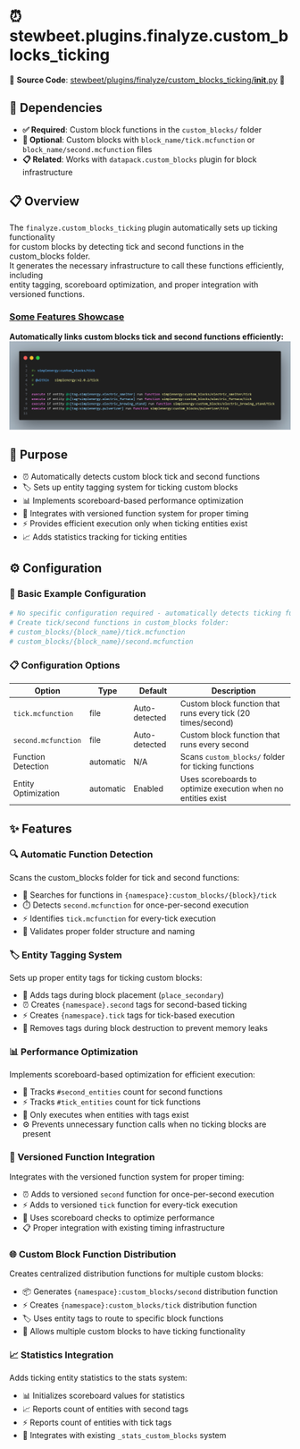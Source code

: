 
# ⏰ stewbeet.plugins.finalyze.custom_blocks_ticking

📄 **Source Code**: [stewbeet/plugins/finalyze/custom_blocks_ticking/__init__.py](../../python_package/stewbeet/plugins/finalyze/custom_blocks_ticking/__init__.py) 🔗

## 🔗 Dependencies
- **✅ Required**: Custom block functions in the `custom_blocks/` folder
- **🔧 Optional**: Custom blocks with `block_name/tick.mcfunction` or `block_name/second.mcfunction` files
- **📋 Related**: Works with `datapack.custom_blocks` plugin for block infrastructure

## 📋 Overview
The `finalyze.custom_blocks_ticking` plugin automatically sets up ticking functionality<br>
for custom blocks by detecting tick and second functions in the custom_blocks folder.<br>
It generates the necessary infrastructure to call these functions efficiently, including<br>
entity tagging, scoreboard optimization, and proper integration with versioned functions.

### <u>Some Features Showcase</u>

**Automatically links custom blocks tick and second functions efficiently:**<br>
<img src="img/finalyze.custom_blocks_ticking.jpg" style="width: min(960px, 100%)">

## 🎯 Purpose
- ⏰ Automatically detects custom block tick and second functions
- 🏷️ Sets up entity tagging system for ticking custom blocks
- 📊 Implements scoreboard-based performance optimization
- 🔄 Integrates with versioned function system for proper timing
- ⚡ Provides efficient execution only when ticking entities exist
- 📈 Adds statistics tracking for ticking entities

## ⚙️ Configuration

### 🎯 Basic Example Configuration
```yaml
# No specific configuration required - automatically detects ticking functions
# Create tick/second functions in custom_blocks folder:
# custom_blocks/{block_name}/tick.mcfunction
# custom_blocks/{block_name}/second.mcfunction
```

### 📋 Configuration Options

| Option | Type | Default | Description |
|--------|------|---------|-------------|
| `tick.mcfunction` | file | Auto-detected | Custom block function that runs every tick (20 times/second) |
| `second.mcfunction` | file | Auto-detected | Custom block function that runs every second |
| Function Detection | automatic | N/A | Scans `custom_blocks/` folder for ticking functions |
| Entity Optimization | automatic | Enabled | Uses scoreboards to optimize execution when no entities exist |

## ✨ Features

### 🔍 Automatic Function Detection
Scans the custom_blocks folder for tick and second functions:
- 📁 Searches for functions in `{namespace}:custom_blocks/{block}/tick`
- ⏱️ Detects `second.mcfunction` for once-per-second execution
- ⚡ Identifies `tick.mcfunction` for every-tick execution
- 🎯 Validates proper folder structure and naming

### 🏷️ Entity Tagging System
Sets up proper entity tags for ticking custom blocks:
- 🔖 Adds tags during block placement (`place_secondary`)
- ⏰ Creates `{namespace}.second` tags for second-based ticking
- ⚡ Creates `{namespace}.tick` tags for tick-based execution
- 🧹 Removes tags during block destruction to prevent memory leaks

### 📊 Performance Optimization
Implements scoreboard-based optimization for efficient execution:
- 🔢 Tracks `#second_entities` count for second functions
- ⚡ Tracks `#tick_entities` count for tick functions
- 🎯 Only executes when entities with tags exist
- ⚙️ Prevents unnecessary function calls when no ticking blocks are present

### 🔄 Versioned Function Integration
Integrates with the versioned function system for proper timing:
- ⏰ Adds to versioned `second` function for once-per-second execution
- ⚡ Adds to versioned `tick` function for every-tick execution
- 🎯 Uses scoreboard checks to optimize performance
- 📋 Proper integration with existing timing infrastructure

### 🌐 Custom Block Function Distribution
Creates centralized distribution functions for multiple custom blocks:
- 📦 Generates `{namespace}:custom_blocks/second` distribution function
- ⚡ Creates `{namespace}:custom_blocks/tick` distribution function
- 🏷️ Uses entity tags to route to specific block functions
- 🔄 Allows multiple custom blocks to have ticking functionality

### 📈 Statistics Integration
Adds ticking entity statistics to the stats system:
- 📊 Initializes scoreboard values for statistics
- 📈 Reports count of entities with second tags
- ⚡ Reports count of entities with tick tags
- 🎯 Integrates with existing `_stats_custom_blocks` system 

